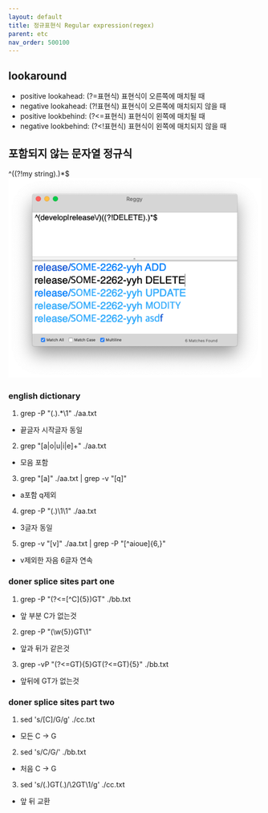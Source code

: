 ```yaml
---
layout: default
title: 정규표현식 Regular expression(regex)
parent: etc
nav_order: 500100
---
```

## lookaround
* positive lookahead: (?=표현식) 표현식이 오른쪽에 매치될 때
* negative lookahead: (?!표현식) 표현식이 오른쪽에 매치되지 않을 때
* positive lookbehind: (?<=표현식) 표현식이 왼쪽에 매치될 때
* negative lookbehind: (?<!표현식) 표현식이 왼쪽에 매치되지 않을 때

## 포함되지 않는 문자열 정규식
^((?!my string).)*$
![](/docs/attach/regex-look-ahead01.png)

### english dictionary
1. grep -P "(.).*\1" ./aa.txt
- 끝글자 시작글자 동일
2. grep "[a|o|u|i|e]\+" ./aa.txt
- 모음 포함
3. grep "[a]" ./aa.txt | grep -v "[q]"
- a포함 q제외
4. grep -P "(.)\1\1" ./aa.txt
- 3글자 동일
5. grep -v "[v]" ./aa.txt | grep -P "[^aioue]{6,}"
- v제외한 자음 6글자 연속

### doner splice sites part one
1. grep -P "(?<=[^C]{5})GT" ./bb.txt
- 앞 부분 C가 없는것
2. grep -P "(\w{5})GT\1"
- 앞과 뒤가 같은것
3. grep -vP "(?<=GT){5}GT(?<=GT){5}" ./bb.txt
- 앞뒤에 GT가 없는것

### doner splice sites part two
1. sed 's/[C]/G/g' ./cc.txt
- 모든 C -> G
2. sed 's/C/G/' ./bb.txt
- 처음 C -> G
3. sed 's/(.)GT(.)/\2GT\1/g' ./cc.txt
- 앞 뒤 교환
